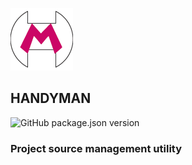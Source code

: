 ![logo](__resources__/bitmap/logo100.png)
## HANDYMAN
![GitHub package.json version](https://img.shields.io/github/package-json/v/vladblindu/handyman)
### Project source management utility
